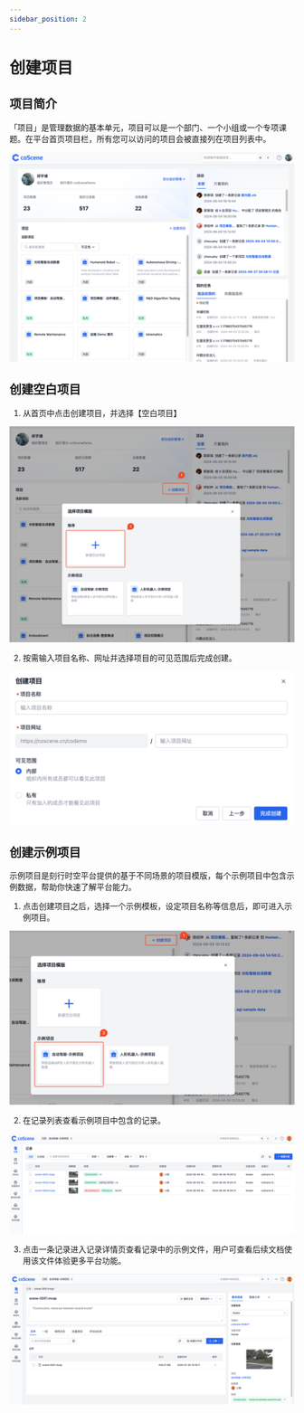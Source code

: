 ```yaml
---
sidebar_position: 2
---
```


# 创建项目

## 项目简介

「项目」是管理数据的基本单元，项目可以是一个部门、一个小组或一个专项课题。在平台首页项目栏，所有您可以访问的项目会被直接列在项目列表中。

![platform-landing](./img/2-2-platform-landing.png)

## 创建空白项目

1. 从首页中点击创建项目，并选择【空白项目】

![create-blank-project](./img/2-2-create-blank-project.png)

2. 按需输入项目名称、网址并选择项目的可见范围后完成创建。

![fill-blank-project-details](./img/2-2-fill-blank-project-details.png)

## 创建示例项目

示例项目是刻行时空平台提供的基于不同场景的项目模版，每个示例项目中包含示例数据，帮助你快速了解平台能力。

1. 点击创建项目之后，选择一个示例模板，设定项目名称等信息后，即可进入示例项目。

![select-template](./img/2-2-select-template.png)

2. 在记录列表查看示例项目中包含的记录。

![view-template-project-record-list](./img/2-2-view-template-project-record-list.png)

3. 点击一条记录进入记录详情页查看记录中的示例文件，用户可查看后续文档使用该文件体验更多平台功能。

![view-template-project-record-details](./img/2-2-view-template-project-record-details.png)

